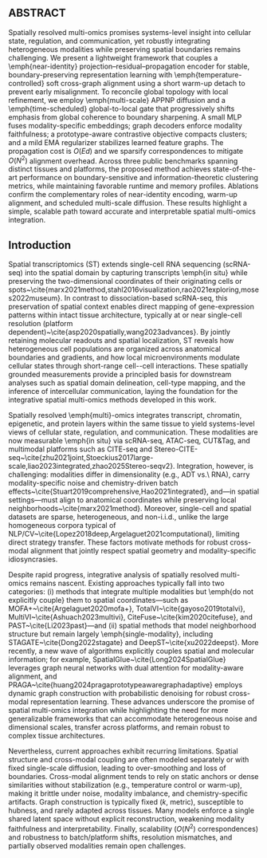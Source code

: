 ## ABSTRACT
Spatially resolved multi-omics promises systems-level insight into cellular state, regulation, and communication, yet robustly integrating heterogeneous modalities while preserving spatial boundaries remains challenging. We present a lightweight framework that couples a \emph{near-identity} projection–residual–propagation encoder for stable, boundary-preserving representation learning with \emph{temperature-controlled} soft cross-graph alignment using a short warm-up detach to prevent early misalignment. To reconcile global topology with local refinement, we employ \emph{multi-scale} APPNP diffusion and a \emph{time-scheduled} global-to-local gate that progressively shifts emphasis from global coherence to boundary sharpening. A small MLP fuses modality-specific embeddings; graph decoders enforce modality faithfulness; a prototype-aware contrastive objective compacts clusters; and a mild EMA regularizer stabilizes learned feature graphs. The propagation cost is $O(E d)$ and we sparsify correspondences to mitigate $O(N^2)$ alignment overhead. Across three public benchmarks spanning distinct tissues and platforms, the proposed method achieves state-of-the-art performance on boundary-sensitive and information-theoretic clustering metrics, while maintaining favorable runtime and memory profiles. Ablations confirm the complementary roles of near-identity encoding, warm-up alignment, and scheduled multi-scale diffusion. These results highlight a simple, scalable path toward accurate and interpretable spatial multi-omics integration.
## Introduction
Spatial transcriptomics (ST) extends single-cell RNA sequencing (scRNA-seq) into the spatial domain by capturing transcripts \emph{in situ} while preserving the two-dimensional coordinates of their originating cells or spots~\cite{marx2021method,stahl2016visualization,rao2021exploring,moses2022museum}. In contrast to dissociation-based scRNA-seq, this preservation of spatial context enables direct mapping of gene-expression patterns within intact tissue architecture, typically at or near single-cell resolution (platform dependent)~\cite{asp2020spatially,wang2023advances}. By jointly retaining molecular readouts and spatial localization, ST reveals how heterogeneous cell populations are organized across anatomical boundaries and gradients, and how local microenvironments modulate cellular states through short-range cell--cell interactions. These spatially grounded measurements provide a principled basis for downstream analyses such as spatial domain delineation, cell-type mapping, and the inference of intercellular communication, laying the foundation for the integrative spatial multi-omics methods developed in this work.

Spatially resolved \emph{multi}-omics integrates transcript, chromatin, epigenetic, and protein layers within the same tissue to yield systems-level views of cellular state, regulation, and communication. These modalities are now measurable \emph{in situ} via scRNA-seq, ATAC-seq, CUT\&Tag, and multimodal platforms such as CITE-seq and Stereo-CITE-seq~\cite{zhu2021joint,Stoeckius2017large-scale,liao2023integrated,zhao2025Stereo-seqv2}. Integration, however, is challenging: modalities differ in dimensionality (e.g., ADT vs.\ RNA), carry modality-specific noise and chemistry-driven batch effects~\cite{Stuart2019comprehensive,Hao2021integrated}, and—in spatial settings—must align to anatomical coordinates while preserving local neighborhoods~\cite{marx2021method}. Moreover, single-cell and spatial datasets are sparse, heterogeneous, and non-i.i.d., unlike the large homogeneous corpora typical of NLP/CV~\cite{Lopez2018deep,Argelaguet2021computational}, limiting direct strategy transfer. These factors motivate methods for robust cross-modal alignment that jointly respect spatial geometry and modality-specific idiosyncrasies.

Despite rapid progress, integrative analysis of spatially resolved multi-omics remains nascent. Existing approaches typically fall into two categories: (i) methods that integrate multiple modalities but \emph{do not explicitly couple} them to spatial coordinates—such as MOFA+~\cite{Argelaguet2020mofa+}, TotalVI~\cite{gayoso2019totalvi}, MultiVI~\cite{Ashuach2023multivi}, CiteFuse~\cite{kim2020citefuse}, and PAST~\cite{Li2023past}—and (ii) spatial methods that model neighborhood structure but remain largely \emph{single-modality}, including STAGATE~\cite{Dong2022stagate} and DeepST~\cite{xu2022deepst}. More recently, a new wave of algorithms explicitly couples spatial and molecular information; for example, SpatialGlue~\cite{Long2024SpatialGlue} leverages graph neural networks with dual attention for modality-aware alignment, and PRAGA~\cite{huang2024pragaprototypeawaregraphadaptive} employs dynamic graph construction with probabilistic denoising for robust cross-modal representation learning. These advances underscore the promise of spatial multi-omics integration while highlighting the need for more generalizable frameworks that can accommodate heterogeneous noise and dimensional scales, transfer across platforms, and remain robust to complex tissue architectures.

Nevertheless, current approaches exhibit recurring limitations. Spatial structure and cross-modal coupling are often modeled separately or with fixed single-scale diffusion, leading to over-smoothing and loss of boundaries. Cross-modal alignment tends to rely on static anchors or dense similarities without stabilization (e.g., temperature control or warm-up), making it brittle under noise, modality imbalance, and chemistry-specific artifacts. Graph construction is typically fixed ($k$, metric), susceptible to hubness, and rarely adapted across tissues. Many models enforce a single shared latent space without explicit reconstruction, weakening modality faithfulness and interpretability. Finally, scalability ($O(N^2)$ correspondences) and robustness to batch/platform shifts, resolution mismatches, and partially observed modalities remain open challenges.